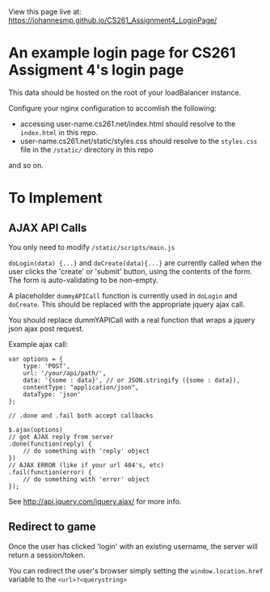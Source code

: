 View this page live at:
https://johannesmp.github.io/CS261_Assignment4_LoginPage/



# An example login page for CS261 Assigment 4's login page

This data should be hosted on the root of your loadBalancer instance.

Configure your nginx configuration to accomlish the following:

- accessing user-name.cs261.net/index.html should resolve to the `index.html` in this repo.
- user-name.cs261.net/static/styles.css should resolve to the `styles.css` file in the `/static/` directory in this repo

and so on.


# To Implement

## AJAX API Calls

You only need to modify `/static/scripts/main.js`

`doLogin(data) {...}` and `doCreate(data){...}` are currently called when the user clicks the 'create' or 'submit' button, using the contents of the form. The form is auto-validating to be non-empty.

A placeholder `dummyAPICall` function is currently used in `doLogin` and `doCreate`. This should be replaced with the appropriate jquery ajax call.

You should replace dummYAPICall with a real function that wraps a jquery json ajax post request.

Example ajax call:

    var options = {
        type: 'POST',
        url: '/your/api/path/',
        data: '{some : data}', // or JSON.stringify ({some : data}),
        contentType: "application/json",
        dataType: 'json'
    };

    // .done and .fail both accept callbacks 
    
    $.ajax(options)
    // got AJAX reply from server
    .done(function(reply) {
        // do something with 'reply' object
    })
    // AJAX ERROR (like if your url 404's, etc)
    .fail(function(error) {
        // do something with 'error' object
    });
 
 See http://api.jquery.com/jquery.ajax/ for more info.
 
 ## Redirect to game
 
 Once the user has clicked 'login' with an existing username, the server will return a session/token.
 
 You can redirect the user's browser simply setting the `window.location.href` variable to the `<url>?<querystring>`
 
 
